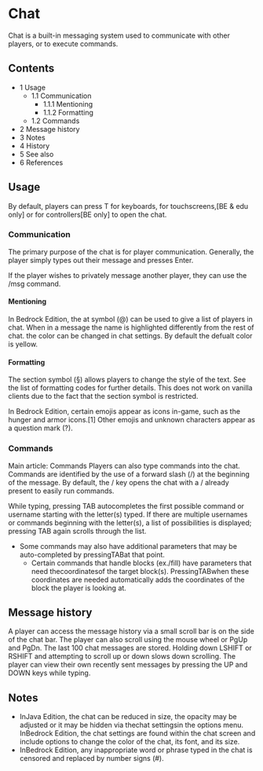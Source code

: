 # Chat
Chat is a built-in messaging system used to communicate with other players, or to execute commands.

## Contents
- 1 Usage
	- 1.1 Communication
		- 1.1.1 Mentioning
		- 1.1.2 Formatting
	- 1.2 Commands
- 2 Message history
- 3 Notes
- 4 History
- 5 See also
- 6 References

## Usage
By default, players can press T for keyboards,  for touchscreens,‌[BE & edu  only] or  for controllers‌[BE  only] to open the chat.

### Communication
The primary purpose of the chat is for player communication. Generally, the player simply types out their message and presses Enter.

If the player wishes to privately message another player, they can use the /msg command.

#### Mentioning
In Bedrock Edition, the at symbol (@) can be used to give a list of players in chat. When in a message the name is highlighted differently from the rest of chat. the color can be changed in chat settings. By default the defualt color is yellow.

#### Formatting
The section symbol (§) allows players to change the style of the text. See the list of formatting codes for further details. This does not work on vanilla clients due to the fact that the section symbol is restricted. 

In Bedrock Edition, certain emojis appear as icons in-game, such as the hunger and armor icons.[1] Other emojis and unknown characters appear as a question mark (?).

### Commands
Main article: Commands
Players can also type commands into the chat. Commands are identified by the use of a forward slash (/) at the beginning of the message. By default, the / key opens the chat with a / already present to easily run commands.

While typing, pressing TAB autocompletes the first possible command or username starting with the letter(s) typed. If there are multiple usernames or commands beginning with the letter(s), a list of possibilities is displayed; pressing  TAB  again scrolls through the list.

- Some commands may also have additional parameters that may be auto-completed by pressingTABat that point.
	- Certain commands that handle blocks (ex./fill) have parameters that need thecoordinatesof the target block(s). PressingTABwhen these coordinates are needed automatically adds the coordinates of the block the player is looking at.

## Message history
A player can access the message history via a small scroll bar is on the side of the chat bar. The player can also scroll using the mouse wheel or PgUp and PgDn. The last 100 chat messages are stored. Holding down LSHIFT or RSHIFT and attempting to scroll up or down slows down scrolling. The player can view their own recently sent messages by pressing the UP and DOWN keys while typing.

## Notes
- InJava Edition, the chat can be reduced in size, the opacity may be adjusted or it may be hidden via thechat settingsin the options menu. InBedrock Edition, the chat settings are found within the chat screen and include options to change the color of the chat, its font, and its size.
- InBedrock Edition, any inappropriate word or phrase typed in the chat is censored and replaced by number signs (#).

